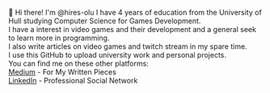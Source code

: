 👋 Hi there! I'm @hires-olu 
I have 4 years of education from the University of Hull studying Computer Science for Games Development.  
I have a interest in video games and their development and a general seek to learn more in programming.  
I also write articles on video games and twitch stream in my spare time.  
I use this GitHub to upload university work and personal projects.  
You can find me on these other platforms:  
[Medium](https://drunk-yeena.medium.com/) - For My Written Pieces  
[LinkedIn](https://www.linkedin.com/in/oosikomaiya/) - Professional Social Network  
